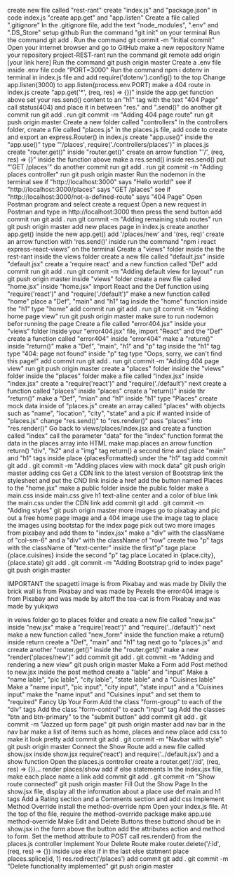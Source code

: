 create new file called "rest-rant"
create "index.js" and "package.json"
in code index.js "create app.get" and "app.listen"
Create a file called ".gitignore"
In the .gitignore file, add the text "node_modules", ".env" and ".DS_Store"
setup github
Run the command "git init" on your terminal
Run the command git add .
Run the command git commit -m "Initial commit"
Open your internet browser and go to GitHub
make a new repository
Name your repository project-REST-rant
run the command git remote add origin [your link here]
Run the command git push origin master
Create a .env file
inside .env file code "PORT=3000"
Run the command npm i dotenv in terminal
in index.js file and add require('dotenv').config() to the top
Change app.listen(3000) to app.listen(process.env.PORT)
make a 404 route
in index.js create "app.get('\*', (req, res) => {})"
inside the app.get function above set your res.send() content to an "h1" tag with the text "404 Page"
call status(404) and place it in between "res." and ".send()"
do another git commit
run git add .
run git commit -m "Adding 404 page route"
run git push origin master
Create a new folder called "controllers"
In the controllers folder, create a file called "places.js"
In the places.js file, add code to create and export an express.Router()
in index.js create "app.use()"
inside the "app.use()" type "'/places', require('./controllers/places')"
in places.js create "router.get()"
inside "router.get()" create an arrow function "'/', (req, res) => {}"
inside the function above make a res.send()
inside res.send() put "'GET /places'"
do another commit
run git add .
run git commit -m "Adding places controller"
run git push origin master
Run the nodemon in the terminal
see if "http://localhost:3000" says "Hello world!"
see if "http://localhost:3000/places" says "GET /places"
see if "http://localhost:3000/not-a-defined-route" says "404 Page"
Open Postman program and select create a request
Open a new request in Postman and type in http://localhost:3000
then press the send button
add commit
run git add .
run git commit -m "Adding remaining stub routes"
run git push origin master
add new places page
in index.js create another app.get()
inside the new app.get() add '/places/new' and '(res, req)'
create an arrow function with 'res.send()' inside
run the command "npm i react express-react-views" on the terminal
Create a "views" folder inside the the rest-rant
inside the views folder create a new file called "default.jsx"
inside "default.jsx" create a 'require react' and a new function called "Def"
add commit
run git add .
run git commit -m "Adding default view for layout"
run git push origin master
inside "views" folder create a new file called "home.jsx"
inside "home.jsx" import React and the Def function using "require('react')" and "require('./default')"
make a new function called "home"
place a "Def", "main" and "h1" tag inside the "home" function
inside the "h1" type "home"
add commit
run git add .
run git commit -m "Adding home page view"
run git push origin master
make sure to run nodemon befor running the page
Create a file called "error404.jsx" inside your "views" folder
Inside your "error404.jsx" file, import "React" and the "Def"
create a function called "error404"
inside "error404" make a "return()"
inside "return()" make a "Def", "main", "h1" and "p" tag
inside the "h1" tag type "404: page not found"
inside "p" tag type "Oops, sorry, we can't find this page!"
add commit
run git add .
run git commit -m "Adding 404 page view"
run git push origin master
create a "places" folder inside the "views" folder
inside the "places" folder make a file called "index.jsx"
inside "index.jsx" create a "require('react')" and "require('./default')"
next create a function called "places"
inside "places" create a "return()"
inside thr "return()" make a "Def", "mian" and "h1"
inside "h1" type "Places"
create mock data
inside of "places.js" create an array called "places" with objects such as "name", "location", "city", "state" and a pic if wanted
inside of "places.js" change "res.send()" to "res.render()"
pass "places" into "res.render()"
Go back to views/places/index.jsx and create a function called "index"
call the parameter "data" for the "index" function
format the data in the places array into HTML
make map.places an arrow function
return() "div", "h2" and a "img" tag
return() a second time and place "main" and "h1" tags inside
place {placesFormatted} under the "h1" tag
add commit
git add .
git commit -m "Adding places view with mock data"
git push origin master
adding css
Get a CDN link to the latest version of Bootstrap
link the stylesheet and put the CND link inside a href
add the button named Places to the "home.jsx"
make a public folder
inside the public folder make a main.css
inside main.css give h1 text-aline center and a color of blue
link the main.css under the CDN link
add commit
git add .
git commit -m "Adding styles"
git push origin master
more images go to pixabay and pic out a free home page image and a 404 image
use the image tag to place the images
using bootstap for the index page
pick out two more images from pixabay and add them to "index.jsx"
make a "div" with the className of "col-sm-6"
and a "div" with the className of "row"
create two "p" tags with the className of "text-center"
inside the first"p" tage place {place.cuisines}
inside the second "p" tag place Located in {place.city}, {place.state}
git add .
git commit -m "Adding Bootstrap grid to index page"
git push origin master

IMPORTANT
the spagetti image is from Pixabay and was made by Divily
the brick wall is from Pixabay and was made by Pexels
the error404 image is from Pixabay and was made by aitoff
the tea-cat is from Pixabay and was made by yukiqwa

in veiws folder go to places folder and create a new file called "new.jsx"
inside "new.jsx" make a "require('react')" and "require('../default')"
next make a new function called "new_form"
inside the function make a return()
inside return create a "Def", "main" and "h1" tag
next go to "places.js" and crreate another "router.get()"
inside the "router.get()" make a new "render('places/new')"
add commit
git add .
git commit -m "Adding and rendering a new view"
git push origin master
Make a Form
add Post method to new.jsx
inside the post method create a "lable" and "input"
Make a "name lable", "pic lable", "city lable", "state lable" and a "Cuisines lable"
Make a "name input", "pic input", "city input", "state input" and a "Cuisines input"
make the "name input" and "Cuisines input" and set them to "required"
Fancy Up Your Form
Add the class "form-group" to each of the "div" tags
Add the class "form-control" to each "input" tag
Add the classes "btn and btn-primary" to the "submit button"
add commit
git add .
git commit -m "Jazzed up form page"
git push origin master
add nav bar
in the nav bar make a list of items such as home, places and new place
add css to make it look pretty
add commit
git add .
git commit -m "Navbar with style"
git push origin master
Connect the Show Route
add a new file called show.jsx
inside show.jsx require('react') and require('../default.jsx') and a show function
Open the places.js controller
create a router.get('/:id', (req, res) => {})...
render places/show
add if else statements
In the index.jsx file, make each place name a link
add commit
git add .
git commit -m "Show route connected"
git push origin master
Fill Out the Show Page
In the show.jsx file, display all the information about a place
use def main and h1 tags
Add a Rating section and a Comments section and
add css
Implement Method Override
install the method-override npm
Open your index.js file. At the top of the file, require the method-override package
make app.use method-override
Make Edit and Delete Buttons these buttond shoud be in show.jsx
in the form above the button add the attributes action and method to form. Set the method attribute to POST
call res.render() from the places.js controller
Implement Your Delete Route
make router.delete('/:id', (req, res) => {})
inside use else if in the last else statment place
places.splice(id, 1)
res.redirect('/places')
add commit
git add .
git commit -m "Delete functionality implemented"
git push origin master
